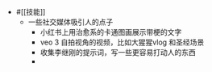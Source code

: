 - #[[技能]]
    - 一些社交媒体吸引人的点子
        - 小红书上用治愈系的卡通图画展示带梗的文字
        -  veo 3 自拍视角的视频，比如大猩猩vlog 和圣经场景
        - 收集李继刚的提示词，写一些更容易打动人的东西
        - 
